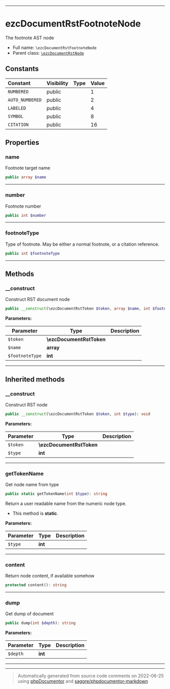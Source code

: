 ***

# ezcDocumentRstFootnoteNode

The footnote AST node



* Full name: `\ezcDocumentRstFootnoteNode`
* Parent class: [`\ezcDocumentRstNode`](./ezcDocumentRstNode.md)


## Constants

| Constant | Visibility | Type | Value |
|:---------|:-----------|:-----|:------|
|`NUMBERED`|public| |1|
|`AUTO_NUMBERED`|public| |2|
|`LABELED`|public| |4|
|`SYMBOL`|public| |8|
|`CITATION`|public| |16|

## Properties


### name

Footnote target name

```php
public array $name
```






***

### number

Footnote number

```php
public int $number
```






***

### footnoteType

Type of footnote. May be either a normal footnote, or a citation
reference.

```php
public int $footnoteType
```






***

## Methods


### __construct

Construct RST document node

```php
public __construct(\ezcDocumentRstToken $token, array $name, int $footnoteType = self::NUMBERED): void
```








**Parameters:**

| Parameter | Type | Description |
|-----------|------|-------------|
| `$token` | **\ezcDocumentRstToken** |  |
| `$name` | **array** |  |
| `$footnoteType` | **int** |  |




***


## Inherited methods


### __construct

Construct RST node

```php
public __construct(\ezcDocumentRstToken $token, int $type): void
```








**Parameters:**

| Parameter | Type | Description |
|-----------|------|-------------|
| `$token` | **\ezcDocumentRstToken** |  |
| `$type` | **int** |  |




***

### getTokenName

Get node name from type

```php
public static getTokenName(int $type): string
```

Return a user readable name from the numeric node type.

* This method is **static**.




**Parameters:**

| Parameter | Type | Description |
|-----------|------|-------------|
| `$type` | **int** |  |




***

### content

Return node content, if available somehow

```php
protected content(): string
```











***

### dump

Get dump of document

```php
public dump(int $depth): string
```








**Parameters:**

| Parameter | Type | Description |
|-----------|------|-------------|
| `$depth` | **int** |  |




***


***
> Automatically generated from source code comments on 2022-06-25 using [phpDocumentor](http://www.phpdoc.org/) and [saggre/phpdocumentor-markdown](https://github.com/Saggre/phpDocumentor-markdown)
